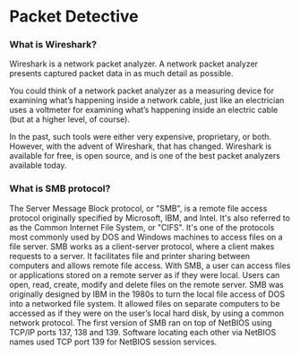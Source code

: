 # Packet Detective

### What is Wireshark?
Wireshark is a network packet analyzer. A network packet analyzer presents captured packet data in as much detail as possible.

You could think of a network packet analyzer as a measuring device for examining what’s happening inside a network cable, just like an electrician uses a voltmeter for examining what’s happening inside an electric cable (but at a higher level, of course).

In the past, such tools were either very expensive, proprietary, or both. However, with the advent of Wireshark, that has changed. Wireshark is available for free, is open source, and is one of the best packet analyzers available today.

### What is SMB protocol?
The Server Message Block protocol, or "SMB", is a remote file access protocol originally specified by Microsoft, IBM, and Intel. It's also referred to as the Common Internet File System, or "CIFS". It's one of the protocols most commonly used by DOS and Windows machines to access files on a file server.
SMB works as a client-server protocol, where a client makes requests to a server. It facilitates file and printer sharing between computers and allows remote file access.
With SMB, a user can access files or applications stored on a remote server as if they were local. Users can open, read, create, modify and delete files on the remote server.
SMB was originally designed by IBM in the 1980s to turn the local file access of DOS into a networked file system. It allowed files on separate computers to be accessed as if they were on the user’s local hard disk, by using a common network protocol.
The first version of SMB ran on top of NetBIOS using TCP/IP ports 137, 138 and 139. Software locating each other via NetBIOS names used TCP port 139 for NetBIOS session services.





